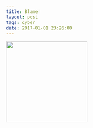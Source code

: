```yaml
---
title: Blame!
layout: post
tags: cyber
date: 2017-01-01 23:26:00
---
```

<img width="220" src="https://upload.wikimedia.org/wikipedia/en/8/8b/Blame_%282017_anime_film%29.png" />
